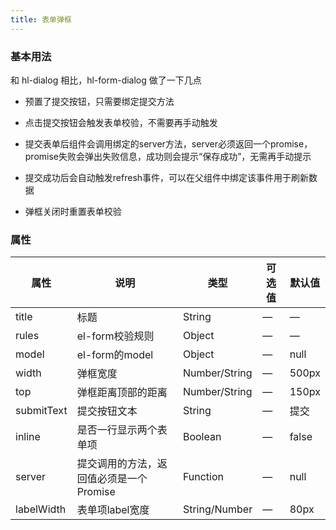 ```yaml
---
title: 表单弹框
---
```


### 基本用法

<hl-demo-form-dialog/>

和 hl-dialog 相比，hl-form-dialog 做了一下几点

- 预置了提交按钮，只需要绑定提交方法

- 点击提交按钮会触发表单校验，不需要再手动触发

- 提交表单后组件会调用绑定的server方法，server必须返回一个promise，promise失败会弹出失败信息，成功则会提示“保存成功”，无需再手动提示

- 提交成功后会自动触发refresh事件，可以在父组件中绑定该事件用于刷新数据

- 弹框关闭时重置表单校验

### 属性

| 属性       | 说明                                    | 类型          | 可选值 | 默认值 |
| ---------- | --------------------------------------- | ------------- | ------ | ------ |
| title      | 标题                                    | String        | —      | —      |
| rules      | el-form校验规则                         | Object        | —      | —      |
| model      | el-form的model                          | Object        | —      | null   |
| width      | 弹框宽度                                | Number/String | —      | 500px  |
| top        | 弹框距离顶部的距离                      | Number/String | —      | 150px  |
| submitText | 提交按钮文本                            | String        | —      | 提交   |
| inline     | 是否一行显示两个表单项                  | Boolean       | —      | false  |
| server     | 提交调用的方法，返回值必须是一个Promise | Function      | —      | null   |
| labelWidth | 表单项label宽度                         | String/Number | —      | 80px   |
